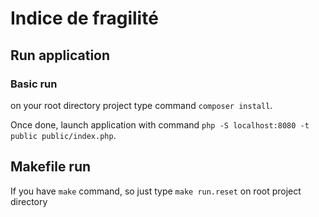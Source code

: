 # Indice de fragilité

## Run application

### Basic run

on your root directory project type command `composer install`.

Once done, launch application with command `php -S localhost:8080 -t public public/index.php`.

## Makefile run

If you have `make` command, so just type `make run.reset` on root project directory